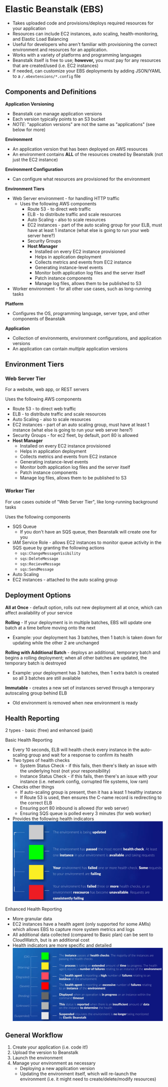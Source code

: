# Elastic Beanstalk (EBS)

- Takes uploaded code and provisions/deploys required resources for your application
- Resources can include EC2 instances, auto scaling, health-monitoring, and Elastic Load Balancing
- Useful for developers who aren't familiar with provisioning the correct environment and resources for an application.
- Works with a variety of platforms and programming languages
- Beanstalk itself is free to use; **however,** you must pay for any resources that are created/used (i.e. EC2 instances)
- If needed, can customize your EBS deployments by adding JSON/YAML to a `/.ebextensions/*.config` file

## Components and Definitions

**Application Versioning**
- Beanstalk can manage application versions
- Each version typically points to an S3 bucket
- _NOTE_: "application versions" are not the same as "applications" (see below for more)

**Environment**
- An application version that has been deployed on AWS resources
- An environment contains **ALL** of the resources created by Beanstalk (not just the EC2 instance)

**Environment Configuration**
- Can configure what resources are provisioned for the environment

**Environment Tiers**
- Web Server environment - for handling HTTP traffic
	- Uses the following AWS components
		- Route 53 - to direct web traffic
		- ELB - to distribute traffic and scale resources
		- Auto Scaling - also to scale resources
		- EC2 instances - part of the auto scaling group for your ELB, must have at least 1 instance (what else is going to run your web server here?)
		- Security Groups
		- **Host Manager**
			- Installed on every EC2 instance provisioned
			- Helps in application deployment
			- Collects metrics and events from EC2 instance
			- Generating instance-level events
			- Monitor both application log files and the server itself
			- Patch instance components
			- Manage log files, allows them to be published to S3
- Worker environment - for all other use cases, such as long-running tasks

**Platform**
- Configures the OS, programming language, server type, and other components of Beanstalk

**Application**
- Collection of environments, environment configurations, and application versions
- An application can contain _multiple_ application versions

## Environment Tiers

### Web Server Tier

For a website, web app, or REST servers

Uses the following AWS components
- Route 53 - to direct web traffic
- ELB - to distribute traffic and scale resources
- Auto Scaling - also to scale resources
- EC2 instances - part of an auto scaling group, must have at least 1 instance (what else is going to run your web server here?)
- Security Groups - for ec2 fleet, by default, port 80 is allowed
- **Host Manager**
	- Installed on every EC2 instance provisioned
	- Helps in application deployment
	- Collects metrics and events from EC2 instance
	- Generating instance-level events
	- Monitor both application log files and the server itself
	- Patch instance components
	- Manage log files, allows them to be published to S3

### Worker Tier

For use cases outside of "Web Server Tier", like long-running background tasks

Uses the following components
- SQS Queue
	- If you don't have an SQS queue, then Beanstalk will create one for you
- IAM Service Role - allows EC2 instances to monitor queue activity in the SQS queue by granting the following actions
	- `sqs:ChangeMessageVisibility`
	- `sqs:DeleteMessage`
	- `sqs:RecieveMessage`
	- `sqs:SendMessage`
- Auto Scaling
- EC2 instances - attached to the auto scaling group

## Deployment Options

**All at Once** - default option, rolls out new deployment all at once, which can affect availability of your service

**Rolling** - If your deployment is in multiple batches, EBS will update one batch at a time before moving onto the next
- Example: your deployment has 3 batches, then 1 batch is taken down for updating while the other 2 are unchanged

**Rolling with Additional Batch** - deploys an additional, temporary batch and begins a rolling deployment; when
all other batches are updated, the temporary batch is destroyed
- Example: your deployment has 3 batches, then 1 extra batch is created so all 3 batches are still available

**Immutable** - creates a new set of instances served through a temporary autoscaling group behind ELB
- Old environment is removed when new environment is ready

## Health Reporting

2 types - basic (free) and enhanced (paid)

Basic Health Reporting
- Every 10 seconds, ELB will health check every instance in the auto-scaling group and wait for a response to confirm its health
- Two types of health checks
	- System Status Check - if this fails, then there's likely an issue with the underlying host (not your responsibility)
	- Instance Status Check - if this fails, then there's an issue with your instance (i.e. network config, corrupted file systems, low ram)
- Checks other things
	- If auto-scaling group is present, then it has a least 1 healthy instance
	- If Route 53 is used, then ensures the C-name record is redirecting to the correct ELB
	- Ensuring port 80 inbound is allowed (for web server)
	- Ensuring SQS queue is polled every 3 minutes (for web worker)
- Provides the following health indicators
	![Explanation of basic health reporting indicators](./assets/ebs-health-basic.png)

Enhanced Health Reporting
- More granular data
- EC2 instances have a health agent (only supported for some AMIs) which allows EBS to capture more system metrics and logs
- All additional data collected (compared to Basic plan) can be sent to CloudWatch, but is an additional cost
- Health indicators are more specific and detailed
	![Explanation of enhanced health reporting indicators](./assets/ebs-health-enhanced.png)

## General Workflow

1. Create your application (i.e. code it!)
2. Upload the version to Beanstalk
3. Launch the environment
4. Manage your environment as necessary
	- Deploying a new application version
	- Updating the environment itself, which will re-launch the environment (i.e. it might need to create/delete/modify resources)
